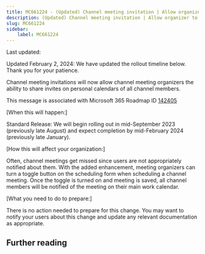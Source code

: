 ```yaml
---
title: MC661224 - (Updated) Channel meeting invitation | Allow organizer to send a channel meeting invite to everyone in team
description: (Updated) Channel meeting invitation | Allow organizer to send a channel meeting invite to everyone in team
slug: MC661224
sidebar:
    label: MC661224
---
```



Last updated: 

<p style="">Updated February 2, 2024: We have updated the rollout timeline below. Thank you for your patience.</p><p style="">Channel meeting invitations will now allow channel meeting organizers the ability to share invites on personal calendars of all channel members.</p><p style="">This message is associated with Microsoft 365 Roadmap ID <a href="https://www.microsoft.com/microsoft-365/roadmap?filters=&amp;searchterms=142405" target="_blank">142405</a></p><p style="">
</p><p style="">[When this will happen:]</p><p style="">Standard Release: We will begin rolling out in mid-September 2023 (previously late August) and expect completion by mid-February 2024 (previously late January).&nbsp;</p><p style="">[How this will affect your organization:]</p><p style="">Often, channel meetings get missed since users are not appropriately notified about them. With the added enhancement, meeting organizers can turn a toggle button on the scheduling form when scheduling a channel meeting. Once the toggle is turned on and meeting is saved, all channel members will be notified of the meeting on their main work calendar.&nbsp;</p><p style="">[What you need to do to prepare:]</p><p style="">There is no action needed to prepare for this change. You may want to notify your users about this change and update any relevant documentation as appropriate.</p><p style="">
</p>

## Further reading
